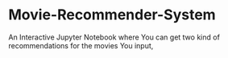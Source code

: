 # Movie-Recommender-System
An Interactive Jupyter Notebook where You can get two kind of recommendations for the movies You input,
